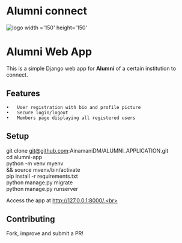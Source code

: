 # Alumni connect
![logo width ='150' height='150'](https://github.com/user-attachments/assets/4ec574be-35f1-4f6b-b572-6c9f10f0ae67 )

# Alumni Web App

This is a simple Django web app for **Alumni** of a certain institution to connect.

## Features

	•	User registration with bio and profile picture
	•	Secure login/logout
	•	Members page displaying all registered users

## Setup

git clone git@github.com:AinamaniDM/ALUMNI_APPLICATION.git <br> 
cd alumni-app  <br>
python -m venv myenv <br>
&& source mvenv/bin/activate  <br>
pip install -r requirements.txt <br> 
python manage.py migrate  <br>
python manage.py runserver <br> 

Access the app at http://127.0.0.1:8000/.<br>

## Contributing

Fork, improve and submit a PR!<br>

